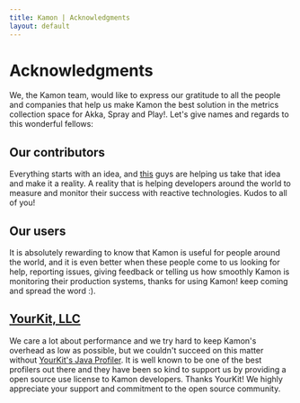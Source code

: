 ```yaml
---
title: Kamon | Acknowledgments
layout: default
---
```


Acknowledgments
===============

We, the Kamon team, would like to express our gratitude to all the people and companies that help us make Kamon the best
solution in the metrics collection space for Akka, Spray and Play!. Let's give names and regards to this wonderful
fellows:

Our contributors
----------------

Everything starts with an idea, and [this](https://github.com/kamon-io/Kamon/graphs/contributors) guys are helping us
take that idea and make it a reality. A reality that is helping developers around the world to measure and monitor their
success with reactive technologies. Kudos to all of you!


Our users
---------

It is absolutely rewarding to know that Kamon is useful for people around the world, and it is even better when these
people come to us looking for help, reporting issues, giving feedback or telling us how smoothly Kamon is monitoring
their production systems, thanks for using Kamon! keep coming and spread the word :).



[YourKit, LLC](http://www.yourkit.com)
--------------------------------------

We care a lot about performance and we try hard to keep Kamon's overhead as low as possible, but we couldn't succeed on
this matter without [YourKit's Java Profiler](http://www.yourkit.com/java/profiler/index.jsp). It is well known to be
one of the best profilers out there and they have been so kind to support us by providing a open source use license to
Kamon developers. Thanks YourKit! We highly appreciate your support and commitment to the open source community.
